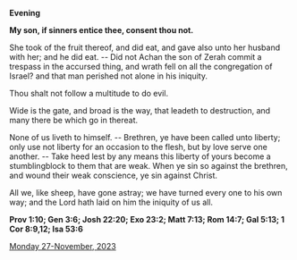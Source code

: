 **Evening**

**My son, if sinners entice thee, consent thou not.**
 
She took of the fruit thereof, and did eat, and gave also unto her husband with her; and he did eat. -- Did not Achan the son of Zerah commit a trespass in the accursed thing, and wrath fell on all the congregation of Israel? and that man perished not alone in his iniquity.
 
Thou shalt not follow a multitude to do evil.
 
Wide is the gate, and broad is the way, that leadeth to destruction, and many there be which go in thereat.
 
None of us liveth to himself. -- Brethren, ye have been called unto liberty; only use not liberty for an occasion to the flesh, but by love serve one another. -- Take heed lest by any means this liberty of yours become a stumblingblock to them that are weak. When ye sin so against the brethren, and wound their weak conscience, ye sin against Christ.
 
All we, like sheep, have gone astray; we have turned every one to his own way; and the Lord hath laid on him the iniquity of us all.  

**Prov 1:10; Gen 3:6; Josh 22:20; Exo 23:2; Matt 7:13; Rom 14:7; Gal 5:13; 1 Cor 8:9,12; Isa 53:6**

[Monday 27-November, 2023](https://t.me/daily_light)

